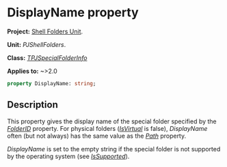 # DisplayName property

**Project:** [Shell Folders Unit](ShellFoldersUnit.md).

**Unit:** _PJShellFolders_.

**Class:** _[TPJSpecialFolderInfo](TPJSpecialFolderInfo.md)_

**Applies to:** ~>2.0

```pascal
property DisplayName: string;
```

## Description

This property gives the display name of the special folder specified by the _[FolderID](TPJSpecialFolderInfoFolderID.md)_ property. For physical folders (_[IsVirtual](TPJSpecialFolderInfoIsVirtual.md)_ is false), _DisplayName_ often (but not always) has the same value as the _[Path](TPJSpecialFolderInfoPath.md)_ property.

_DisplayName_ is set to the empty string if the special folder is not supported by the operating system (see _[IsSupported](TPJSpecialFolderInfoIsSupported.md)_).
